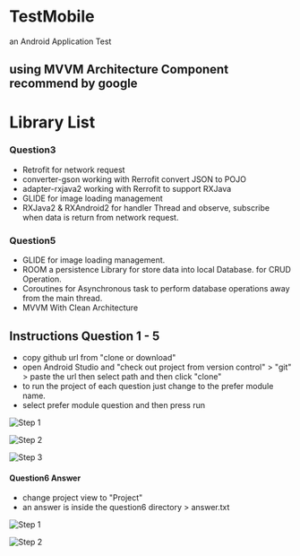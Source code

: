 # TestMobile
an Android Application Test

## using MVVM Architecture Component recommend by google

# Library List
### Question3
- Retrofit for network request
- converter-gson working with Rerrofit convert JSON to POJO
- adapter-rxjava2 working with Rerrofit to support RXJava
- GLIDE for image loading management
- RXJava2 & RXAndroid2 for handler Thread and observe, subscribe when data is return from network request.

### Question5
- GLIDE for image loading management.
- ROOM a persistence Library for store data into local Database. for CRUD Operation.
- Coroutines for Asynchronous task to perform database operations away from the main thread. 
- MVVM With Clean Architecture

## Instructions Question 1 - 5
- copy github url from "clone or download"
- open Android Studio and "check out project from version control" > "git" > paste the url then select path and then click "clone"
- to run the project of each question just change to the prefer module name.
- select prefer module question and then press run

![Step 1](https://github.com/IamWorkAndWork/TestMobile/blob/master/1.png)

![Step 2](https://github.com/IamWorkAndWork/TestMobile/blob/master/2.png)

![Step 3](https://github.com/IamWorkAndWork/TestMobile/blob/master/3.png)

#### Question6 Answer
- change project view to "Project"
- an answer is inside the question6 directory > answer.txt

![Step 1](https://github.com/IamWorkAndWork/TestMobile/blob/master/5.png)

![Step 2](https://github.com/IamWorkAndWork/TestMobile/blob/master/4.png)

